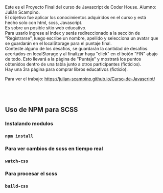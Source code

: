 Este es el Proyecto Final del curso de Javascript de Coder House. Alumno: Julián Scampino.  
El objetivo fue aplicar los conocimientos adquiridos en el curso y está hecho solo con html, scss, Javascript.  
Es sobre un posible sitio web educativo.  
Para usarlo ingrese al index y serás redireccionado a la sección de "Registrarse", luego escribe un nombre, apellido y selecciona un avatar que se guardarán en el localStorage para el puntaje final.  
Conteste alguno de los desafíos, se guardarán la cantidad de desafíos acertados en localStorage y al finalizar haga "click" en el botón "FIN" abajo de todo. Esto llevará a la página de "Puntaje" y mostrará los puntos obtenidos dentro de una tabla junto a otros participantes (ficticios).  
Hay una 3ra página para comprar libros educativos (ficticio).  

Para ver el trabajo: https://julian-scampino.github.io/Curso-de-Javascript/  
<br>
<br>
<br>
## Uso de NPM para SCSS

### Instalando modulos

###  `npm install`

### Para ver cambios de scss en tiempo real

###  `watch-css`

### Para procesar el scss

###  `build-css`